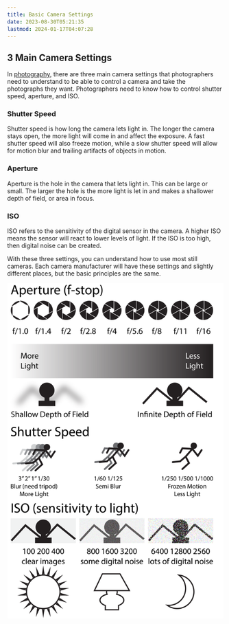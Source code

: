 ```yaml
---
title: Basic Camera Settings
date: 2023-08-30T05:21:35
lastmod: 2024-01-17T04:07:28
---
```


## 3 Main Camera Settings

In [photography](photography.md), there are three main camera settings that photographers need to understand to be able to control a camera and take the photographs they want. Photographers need to know how to control shutter speed, aperture, and ISO.

### Shutter Speed

Shutter speed is how long the camera lets light in. The longer the camera stays open, the more light will come in and affect the exposure. A fast shutter speed will also freeze motion, while a slow shutter speed will allow for motion blur and trailing artifacts of objects in motion.

### Aperture

Aperture is the hole in the camera that lets light in. This can be large or small. The larger the hole is the more light is let in and makes a shallower depth of field, or area in focus.

### ISO

ISO refers to the sensitivity of the digital sensor in the camera. A higher ISO means the sensor will react to lower levels of light. If the ISO is too high, then digital noise can be created.

With these three settings, you can understand how to use most still cameras. Each camera manufacturer will have these settings and slightly different places, but the basic principles are the same.

![2021-09-22-Camera-Cheat-Sheet-Whatmakeart](./2021-09-22-Camera-Cheat-Sheet-Whatmakeart.png "Photography Cheatsheet: <a href='https://whatmakeart.com/'>What Make Art</a>")
